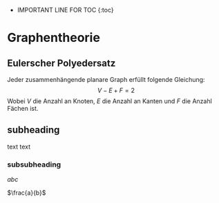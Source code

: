 * IMPORTANT LINE FOR TOC
{:toc}

# Graphentheorie
## Eulerscher Polyedersatz
Jeder zusammenhängende planare Graph erfüllt folgende Gleichung:
$$
V-E+F = 2
$$
Wobei $V$ die Anzahl an Knoten, $E$ die Anzahl an Kanten und $F$ die Anzahl Fächen ist.

## subheading
text
text

### subsubheading

$abc$

$\frac{a}{b}$

